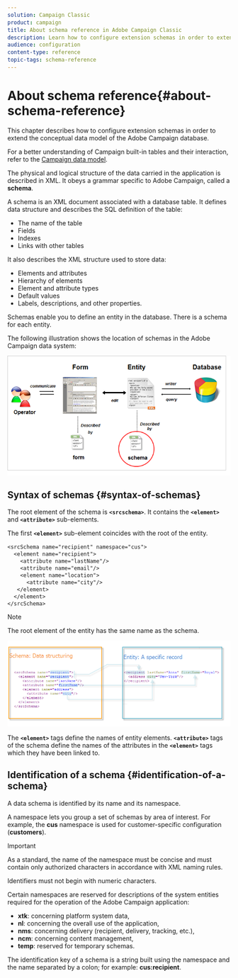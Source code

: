 ```yaml
---
solution: Campaign Classic
product: campaign
title: About schema reference in Adobe Campaign Classic
description: Learn how to configure extension schemas in order to extend the conceptual data model of the Adobe Campaign Classic database.
audience: configuration
content-type: reference
topic-tags: schema-reference
---
```


# About schema reference{#about-schema-reference}

This chapter describes how to configure extension schemas in order to extend the conceptual data model of the Adobe Campaign database.

For a better understanding of Campaign built-in tables and their interaction, refer to the [Campaign data model](about-data-model.md).

The physical and logical structure of the data carried in the application is described in XML. It obeys a grammar specific to Adobe Campaign, called a **schema**.

A schema is an XML document associated with a database table. It defines data structure and describes the SQL definition of the table:

* The name of the table
* Fields
* Indexes
* Links with other tables

It also describes the XML structure used to store data:

* Elements and attributes
* Hierarchy of elements
* Element and attribute types
* Default values
* Labels, descriptions, and other properties.

Schemas enable you to define an entity in the database. There is a schema for each entity.

The following illustration shows the location of schemas in the Adobe Campaign data system:

![](assets/reference_schema_intro.png)

## Syntax of schemas {#syntax-of-schemas}

The root element of the schema is **`<srcschema>`**. It contains the **`<element>`** and **`<attribute>`** sub-elements.

The first **`<element>`** sub-element coincides with the root of the entity.

```
<srcSchema name="recipient" namespace="cus">
  <element name="recipient">  
    <attribute name="lastName"/>
    <attribute name="email"/>
    <element name="location">
      <attribute name="city"/>
   </element>
  </element>
</srcSchema>
```

>[!NOTE]
>
>The root element of the entity has the same name as the schema.

![](assets/s_ncs_configuration_schema_and_entity.png)

The **`<element>`** tags define the names of entity elements. **`<attribute>`** tags of the schema define the names of the attributes in the **`<element>`** tags which they have been linked to.

## Identification of a schema {#identification-of-a-schema}

A data schema is identified by its name and its namespace.

A namespace lets you group a set of schemas by area of interest. For example, the **cus** namespace is used for customer-specific configuration (**customers**).

>[!IMPORTANT]
>
>As a standard, the name of the namespace must be concise and must contain only authorized characters in accordance with XML naming rules.
>
>Identifiers must not begin with numeric characters.

Certain namespaces are reserved for descriptions of the system entities required for the operation of the Adobe Campaign application:

* **xtk**: concerning platform system data,
* **nl**: concerning the overall use of the application,
* **nms**: concerning delivery (recipient, delivery, tracking, etc.),
* **ncm**: concerning content management,
* **temp**: reserved for temporary schemas.

The identification key of a schema is a string built using the namespace and the name separated by a colon; for example: **cus:recipient**.
